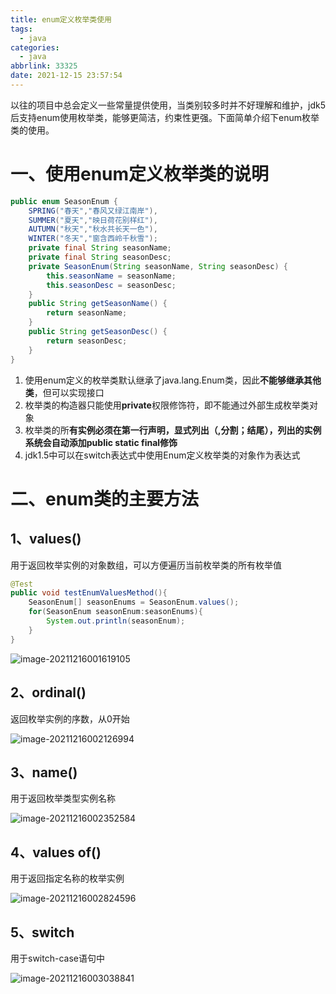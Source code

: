 ```yaml
---
title: enum定义枚举类使用
tags:
  - java
categories:
  - java
abbrlink: 33325
date: 2021-12-15 23:57:54
---
```


 以往的项目中总会定义一些常量提供使用，当类别较多时并不好理解和维护，jdk5后支持enum使用枚举类，能够更简洁，约束性更强。下面简单介绍下enum枚举类的使用。

<!--more-->

# 一、使用enum定义枚举类的说明

```java
public enum SeasonEnum {
    SPRING("春天","春风又绿江南岸"),
    SUMMER("夏天","映日荷花别样红"),
    AUTUMN("秋天","秋水共长天一色"),
    WINTER("冬天","窗含西岭千秋雪");
    private final String seasonName;
    private final String seasonDesc;
    private SeasonEnum(String seasonName, String seasonDesc) {
        this.seasonName = seasonName;
        this.seasonDesc = seasonDesc;
    }
    public String getSeasonName() {
        return seasonName;
    }
    public String getSeasonDesc() {
        return seasonDesc;
    }
}
```

1. 使用enum定义的枚举类默认继承了java.lang.Enum类，因此**不能够继承其他类**，但可以实现接口
2. 枚举类的构造器只能使用**private**权限修饰符，即不能通过外部生成枚举类对象
3. 枚举类的所**有实例必须在第一行声明，显式列出（,分割；结尾），列出的实例系统会自动添加public static final修饰**
4. jdk1.5中可以在switch表达式中使用Enum定义枚举类的对象作为表达式

# 二、enum类的主要方法

## 1、values()

用于返回枚举实例的对象数组，可以方便遍历当前枚举类的所有枚举值

```java
@Test
public void testEnumValuesMethod(){
    SeasonEnum[] seasonEnums = SeasonEnum.values();
    for(SeasonEnum seasonEnum:seasonEnums){
    	System.out.println(seasonEnum);
    }
}
```

![image-20211216001619105](http://lzcoder.cn//image-20211216001619105.png)

## 2、ordinal()

返回枚举实例的序数，从0开始

![image-20211216002126994](http://lzcoder.cn//image-20211216002126994.png)

## 3、name()

用于返回枚举类型实例名称

![image-20211216002352584](http://lzcoder.cn//image-20211216002352584.png)

## 4、values of()

用于返回指定名称的枚举实例

![image-20211216002824596](http://lzcoder.cn//image-20211216002824596.png)

## 5、switch

用于switch-case语句中

![image-20211216003038841](http://lzcoder.cn//image-20211216003038841.png)
